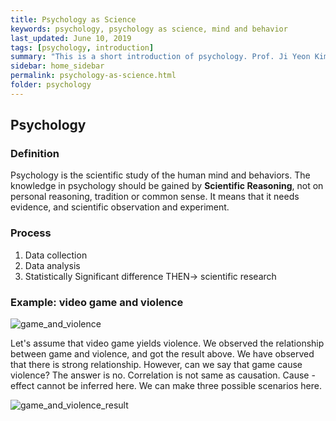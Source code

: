 ```yaml
---
title: Psychology as Science
keywords: psychology, psychology as science, mind and behavior
last_updated: June 10, 2019
tags: [psychology, introduction]
summary: "This is a short introduction of psychology. Prof. Ji Yeon Kim at Kookmin University taught me this class through mind and behavior class."
sidebar: home_sidebar
permalink: psychology-as-science.html
folder: psychology
---
```


## Psychology

### Definition

Psychology is the scientific study of the human mind and behaviors. The knowledge in psychology should be gained by **Scientific Reasoning**, not on personal reasoning, tradition or common sense. It means that it needs evidence, and scientific observation and experiment.

### Process

1. Data collection
2. Data analysis
3. Statistically Significant difference THEN-> scientific research

### Example: video game and violence

![game_and_violence](https://wardballoon.github.io/images/game_violence.png)

Let's assume that video game yields violence. We observed the relationship between game and violence, and got the result above. We have observed that there is strong relationship. However, can we say that game cause violence? The answer is no. Correlation is not same as causation. Cause - effect cannot be inferred here. We can make three possible scenarios here.

![game_and_violence_result](https://wardballoon.github.io/images/three_result_gv.png)
